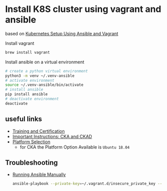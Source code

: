 # Install K8S cluster using vagrant and ansible

based on [Kubernetes Setup Using Ansible and Vagrant](https://kubernetes.io/blog/2019/03/15/kubernetes-setup-using-ansible-and-vagrant/)

Install vagrant

```bash
brew install vagrant
```

Install ansible on a virtual environment

```bash
# create a python virtual environment
python3 -m venv ~/.venv-ansible
# activate environment
source ~/.venv-ansible/bin/activate
# install ansible
pip install ansible
# deactivate environment
deactivate
```

## useful links

- [Training and Certification](https://docs.linuxfoundation.org/tc-docs/)
- [Important Instructions: CKA and CKAD](https://docs.linuxfoundation.org/tc-docs/certification/tips-cka-and-ckad)
- [Platform Selection](https://docs.linuxfoundation.org/tc-docs/certification/lf-candidate-handbook/exam-preparation-checklist#platform-selection-1)
  - for CKA the Platform Option Available is `Ubuntu 18.04`

## Troubleshooting

- [Running Ansible Manually](https://docs.ansible.com/ansible/2.4/guide_vagrant.html#running-ansible-manually)

  ```bash
  ansible-playbook --private-key=~/.vagrant.d/insecure_private_key --extra-vars "node_ip=192.168.50.10" -u vagrant -i .vagrant/provisioners/ansible/inventory/vagrant_ansible_inventory kubernetes-setup/master-playbook.yml
  ```

